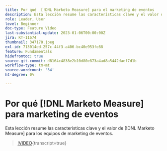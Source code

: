 ```yaml
---
title: Por qué  [!DNL Marketo Measure] para el marketing de eventos
description: Esta lección resume las características clave y el valor de  [!DNL Marketo Measure] para los equipos de marketing de eventos.
role: Leader, User
level: Beginner
doc-type: Feature Video
last-substantial-update: 2023-01-06T00:00:00Z
jira: KT-11674
thumbnail: 347178.jpeg
exl-id: 713014ed-257c-44f3-a406-bc40e953fe88
feature: Fundamentals
hidefromtoc: true
source-git-commit: d8164c4838e2b10d80e873a4ad8a5442daef7d1b
workflow-type: tm+mt
source-wordcount: '34'
ht-degree: 0%

---
```


# Por qué [!DNL Marketo Measure] para marketing de eventos

Esta lección resume las características clave y el valor de [!DNL Marketo Measure] para los equipos de marketing de eventos.

>[!VIDEO](https://video.tv.adobe.com/v/347178/?learn=on){transcript=true}
